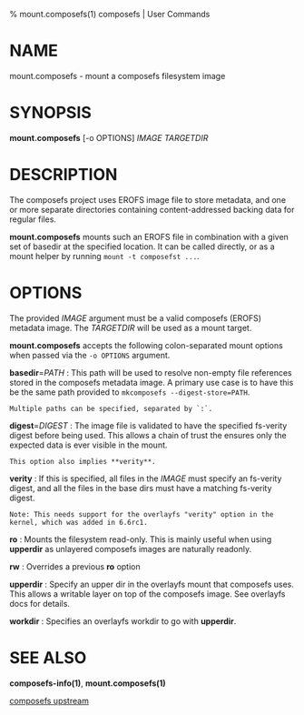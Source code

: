 % mount.composefs(1) composefs | User Commands

# NAME

mount.composefs - mount a composefs filesystem image

# SYNOPSIS
**mount.composefs** [-o OPTIONS] *IMAGE* *TARGETDIR*

# DESCRIPTION

The composefs project uses EROFS image file to store metadata, and one
or more separate directories containing content-addressed backing data
for regular files.

**mount.composefs** mounts such an EROFS file in combination with a given
set of basedir at the specified location. It can be called directly, or
as a mount helper by running `mount -t composefst ...`.

# OPTIONS

The provided *IMAGE* argument must be a valid composefs (EROFS)
metadata image.  The *TARGETDIR* will be used as a mount target.

**mount.composefs** accepts the following colon-separated mount
options when passed via the `-o OPTIONS` argument.

**basedir**=*PATH*
:   This path will be used to resolve non-empty file references
    stored in the composefs metadata image.  A primary use case is to have
    this be the same path provided to `mkcomposefs --digest-store=PATH`.

    Multiple paths can be specified, separated by `:`.

**digest**=*DIGEST*
:   The image file is validated to have the specified fs-verity digest
    before being used. This allows a chain of trust the ensures only
    the expected data is ever visible in the mount.

    This option also implies **verity**.

**verity**
:   If this is specified, all files in the *IMAGE* must specify an fs-verity
    digest, and all the files in the base dirs must have a matching fs-verity
    digest.

    Note: This needs support for the overlayfs "verity" option in the
    kernel, which was added in 6.6rc1.

**ro**
:  Mounts the filesystem read-only. This is mainly useful when using
   **upperdir** as unlayered composefs images are naturally readonly.

**rw**
:  Overrides a previous **ro** option

**upperdir**
:  Specify an upper dir in the overlayfs mount that composefs uses. This allows
   a writable layer on top of the composefs image. See overlayfs docs for details.

**workdir**
:  Specifies an overlayfs workdir to go with **upperdir**.

# SEE ALSO
**composefs-info(1)**, **mount.composefs(1)**

[composefs upstream](https://github.com/containers/composefs)
